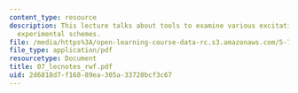 ```yaml
---
content_type: resource
description: This lecture talks about tools to examine various excitation/detection
  experimental schemes.
file: /media/https%3A/open-learning-course-data-rc.s3.amazonaws.com/5-74-introductory-quantum-mechanics-ii-spring-2004/2d6818d7f16889ea305a33720bcf3c67_07_lecnotes_rwf.pdf
file_type: application/pdf
resourcetype: Document
title: 07_lecnotes_rwf.pdf
uid: 2d6818d7-f168-89ea-305a-33720bcf3c67
---
```

